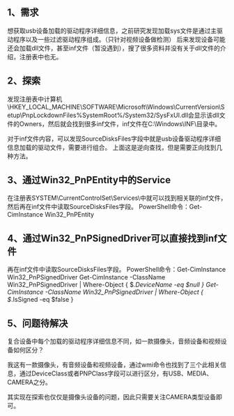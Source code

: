 ## 1、需求
想获取usb设备加载的驱动程序详细信息，之前研究发现加载sys文件是通过主驱动程序以及一些过滤驱动程序组成。（只针对视频设备做检测）
后来发现设备可能还会加载dll文件，甚至inf文件（暂没遇到），搜了很多资料并没有关于dll文件的介绍，注册表中也无。

## 2、探索
发现注册表中计算机\HKEY_LOCAL_MACHINE\SOFTWARE\Microsoft\Windows\CurrentVersion\Setup\PnpLockdownFiles\%SystemRoot%/System32/SysFxUI.dll会显示该dll文件的Owners，然后就会找到很多inf文件，inf文件在C:\Windows\INF\目录中。

对于inf文件内容，可以发现SourceDisksFiles字段中就是usb设备驱动程序详细信息加载的驱动文件，需要进行组合。
上面这是逆向查找，但是需要正向找到几种方法。

## 3、通过Win32_PnPEntity中的Service
在注册表SYSTEM\CurrentControlSet\Services\中就可以找到相关联的inf文件，然后再在inf文件中读取SourceDisksFiles字段。
PowerShell命令：Get-CimInstance Win32_PnPEntity

## 4、通过Win32_PnPSignedDriver可以直接找到inf文件
再在inf文件中读取SourceDisksFiles字段。
PowerShell命令：Get-CimInstance Win32_PnPSignedDriver
Get-CimInstance -ClassName Win32_PnPSignedDriver | Where-Object { $_.DeviceName -eq $null }
Get-CimInstance -ClassName Win32_PnPSignedDriver | Where-Object { $_.IsSigned -eq $false }

## 5、问题待解决
复合设备中每个加载的驱动程序详细信息不同，如一款摄像头，音频设备和视频设备如何区分？

我这有一款摄像头，有音频设备和视频设备，通过wmi命令也找到了三个此相关信息，通过DeviceClass或者PNPClass字段可以进行区分，有USB、MEDIA、CAMERA之分。

其实现在探索也仅仅是摄像头设备的问题，因此只需要关注CAMERA类型设备即可。
